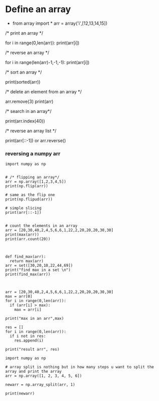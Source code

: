 # Define an array 
- from array import *
arr = array('i',[12,13,14,15])

/* print an array */

for i in range(0,len(arr)):
   print(arr[i])

/* reverse an array */

for i in range(len(arr)-1,-1,-1):
  print(arr[i])

/* sort an array */

print(sorted(arr))

/* delete an element from an array */

arr.remove(3)
print(arr)


/* search in an array*/

print(arr.index(40))


/* reverse an array list */

print(arr[::-1]) or arr.reverse()


### reversing a numpy arr
 

```
import numpy as np 


# /* flipping an array*/
arr = np.array([1,2,3,4,5])
print(np.flip(arr))

# same as the flip one 
print(np.flipud(arr))

# simple slicing 
print(arr[::-1])


# count the elements in an array 
arr = [20,30,40,2,4,5,6,6,1,22,2,20,20,20,30,30]
print(max(arr))
print(arr.count(20))



def find_max(arr):
  return max(arr)
arr = set([30,20,10,22,44,69])
print("find max in a set \n")
print(find_max(arr))



arr = [20,30,40,2,4,5,6,6,1,22,2,20,20,20,30,30]
max = arr[0]
for i in range(0,len(arr)):
  if (arr[i] > max):
    max = arr[i]

print("max in an arr",max)

res = []
for i in range(0,len(arr)):
  if i not in res:
    res.append(i)

print("result arr", res)
```

```
import numpy as np

# array split is nothing but in how many steps u want to split the array and print the array
arr = np.array([1, 2, 3, 4, 5, 6])

newarr = np.array_split(arr, 1)

print(newarr)


```
